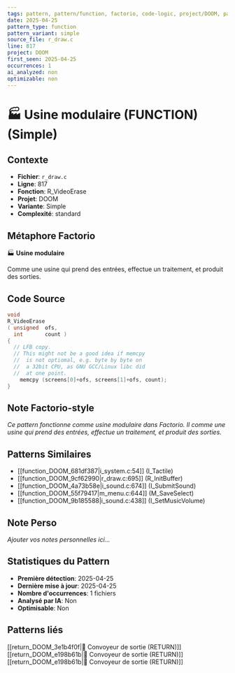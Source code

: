 ```yaml
---
tags: pattern, pattern/function, factorio, code-logic, project/DOOM, pattern/variant/simple
date: 2025-04-25
pattern_type: function
pattern_variant: simple
source_file: r_draw.c
line: 817
project: DOOM
first_seen: 2025-04-25
occurrences: 1
ai_analyzed: non
optimizable: non
---
```


# 🏭 Usine modulaire (FUNCTION) (Simple)

## Contexte
- **Fichier**: `r_draw.c`
- **Ligne**: 817
- **Fonction**: R_VideoErase
- **Projet**: DOOM
- **Variante**: Simple
- **Complexité**: standard

## Métaphore Factorio
🏭 **Usine modulaire**

Comme une usine qui prend des entrées, effectue un traitement, et produit des sorties.

## Code Source
```c
void
R_VideoErase
( unsigned	ofs,
  int		count ) 
{ 
  // LFB copy.
  // This might not be a good idea if memcpy
  //  is not optiomal, e.g. byte by byte on
  //  a 32bit CPU, as GNU GCC/Linux libc did
  //  at one point.
    memcpy (screens[0]+ofs, screens[1]+ofs, count); 
}
```

## Note Factorio-style
*Ce pattern fonctionne comme usine modulaire dans Factorio. Il comme une usine qui prend des entrées, effectue un traitement, et produit des sorties.*

## Patterns Similaires
- [[function_DOOM_681df387|i_system.c:54]] (I_Tactile)
- [[function_DOOM_9cf62990|r_draw.c:695]] (R_InitBuffer)
- [[function_DOOM_4a73b58e|i_sound.c:674]] (I_SubmitSound)
- [[function_DOOM_55f79417|m_menu.c:644]] (M_SaveSelect)
- [[function_DOOM_9b185588|i_sound.c:438]] (I_SetMusicVolume)

## Note Perso
*Ajouter vos notes personnelles ici...*

## Statistiques du Pattern
- **Première détection**: 2025-04-25
- **Dernière mise à jour**: 2025-04-25
- **Nombre d'occurrences**: 1 fichiers
- **Analysé par IA**: Non
- **Optimisable**: Non

## Patterns liés
[[return_DOOM_3e1b4f0f|🚚 Convoyeur de sortie (RETURN)]]
[[return_DOOM_e198b61b|🚚 Convoyeur de sortie (RETURN)]]
[[return_DOOM_e198b61b|🚚 Convoyeur de sortie (RETURN)]]
